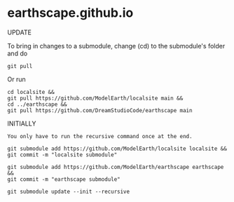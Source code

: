 # earthscape.github.io

UPDATE

To bring in changes to a submodule, change (cd) to the submodule's folder and do

	git pull

Or run

	cd localsite &&
	git pull https://github.com/ModelEarth/localsite main &&
	cd ../earthscape &&
	git pull https://github.com/DreamStudioCode/earthscape main


INITIALLY

	You only have to run the recursive command once at the end.

	git submodule add https://github.com/ModelEarth/localsite localsite && 
	git commit -m "localsite submodule"

	git submodule add https://github.com/ModelEarth/earthscape earthscape && 
	git commit -m "earthscape submodule"

	git submodule update --init --recursive